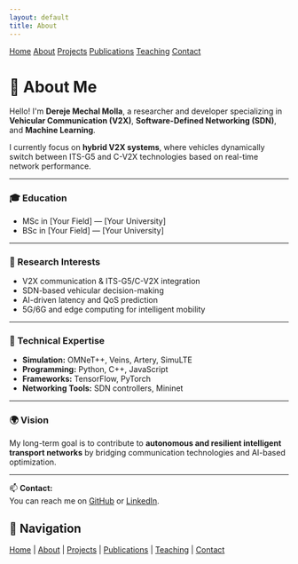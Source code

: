 ```yaml
---
layout: default
title: About
---
```


<div class="navbar">
  <a href="/">Home</a>
  <a href="/about">About</a>
  <a href="/projects">Projects</a>
  <a href="/publications">Publications</a>
  <a href="/teaching">Teaching</a>
  <a href="/contact">Contact</a>
</div>

# 👤 About Me

Hello! I'm **Dereje Mechal Molla**, a researcher and developer specializing in **Vehicular Communication (V2X)**, **Software-Defined Networking (SDN)**, and **Machine Learning**.

I currently focus on **hybrid V2X systems**, where vehicles dynamically switch between ITS-G5 and C-V2X technologies based on real-time network performance.

---

### 🎓 Education
- MSc in [Your Field] — [Your University]
- BSc in [Your Field] — [Your University]

---

### 🔬 Research Interests
- V2X communication & ITS-G5/C-V2X integration  
- SDN-based vehicular decision-making  
- AI-driven latency and QoS prediction  
- 5G/6G and edge computing for intelligent mobility  

---

### 🧩 Technical Expertise
- **Simulation:** OMNeT++, Veins, Artery, SimuLTE  
- **Programming:** Python, C++, JavaScript  
- **Frameworks:** TensorFlow, PyTorch  
- **Networking Tools:** SDN controllers, Mininet  

---

### 🌍 Vision
My long-term goal is to contribute to **autonomous and resilient intelligent transport networks** by bridging communication technologies and AI-based optimization.

---

📫 **Contact:**  
You can reach me on [GitHub](https://github.com/derejemm) or [LinkedIn](#).

## 🔗 Navigation
[Home](/) | [About](about.md) | [Projects](projects.md) | [Publications](publications.md) | [Teaching](teaching.md) | [Contact](contact.md)
